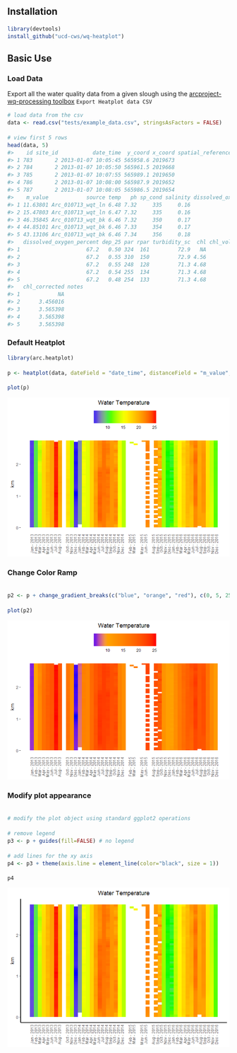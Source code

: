 
<!-- README.md is generated from README.Rmd. Please edit that file -->
Installation
------------

``` r
library(devtools)
install_github("ucd-cws/wq-heatplot")
```

Basic Use
---------

### Load Data

Export all the water quality data from a given slough using the [arcproject-wq-processing toolbox](https://github.com/ucd-cws/arcproject-wq-processing) `Export Heatplot data CSV`

``` r
# load data from the csv
data <- read.csv("tests/example_data.csv", stringsAsFactors = FALSE)

# view first 5 rows
head(data, 5)
#>    id site_id           date_time  y_coord x_coord spatial_reference_code
#> 1 783       2 2013-01-07 10:05:45 565958.6 2019673                  26942
#> 2 784       2 2013-01-07 10:05:50 565961.5 2019668                  26942
#> 3 785       2 2013-01-07 10:07:55 565989.1 2019650                  26942
#> 4 786       2 2013-01-07 10:08:00 565987.9 2019652                  26942
#> 5 787       2 2013-01-07 10:08:05 565986.5 2019654                  26942
#>    m_value            source temp   ph sp_cond salinity dissolved_oxygen
#> 1 11.63801 Arc_010713_wqt_ln 6.48 7.32     335     0.16              6.9
#> 2 15.47803 Arc_010713_wqt_ln 6.47 7.32     335     0.16              6.9
#> 3 46.35845 Arc_010713_wqt_bk 6.46 7.32     350     0.17              6.9
#> 4 44.85101 Arc_010713_wqt_bk 6.46 7.33     354     0.17              6.9
#> 5 43.13106 Arc_010713_wqt_bk 6.46 7.34     356     0.18              6.9
#>   dissolved_oxygen_percent dep_25 par rpar turbidity_sc  chl chl_volts
#> 1                     67.2   0.50 324  161         72.9   NA        NA
#> 2                     67.2   0.55 310  150         72.9 4.56        NA
#> 3                     67.2   0.55 248  128         71.3 4.68        NA
#> 4                     67.2   0.54 255  134         71.3 4.68        NA
#> 5                     67.2   0.48 254  133         71.3 4.68        NA
#>   chl_corrected notes
#> 1            NA      
#> 2      3.456016      
#> 3      3.565398      
#> 4      3.565398      
#> 5      3.565398
```

### Default Heatplot

``` r
library(arc.heatplot)

p <- heatplot(data, dateField = "date_time", distanceField = "m_value", wqVariable = "temp", title="Water Temperature")

plot(p)
```

![](README-unnamed-chunk-14-1.png)

### Change Color Ramp

``` r

p2 <- p + change_gradient_breaks(c("blue", "orange", "red"), c(0, 5, 25)) # uses 3 colors with breaks at 0, 5 & 25

plot(p2)
```

![](README-unnamed-chunk-15-1.png)

### Modify plot appearance

``` r

# modify the plot object using standard ggplot2 operations

# remove legend
p3 <- p + guides(fill=FALSE) # no legend

# add lines for the xy axis
p4 <- p3 + theme(axis.line = element_line(color="black", size = 1))

p4
```

![](README-unnamed-chunk-16-1.png)
